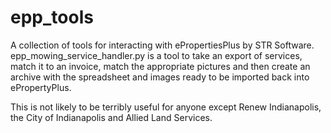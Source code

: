 # epp_tools
A collection of tools for interacting with ePropertiesPlus by STR Software.
epp_mowing_service_handler.py is a tool to take an export of services, match it
to an invoice, match the appropriate pictures and then create an archive with
the spreadsheet and images ready to be imported back into ePropertyPlus.

This is not likely to be terribly useful for anyone except Renew Indianapolis,
the City of Indianapolis and Allied Land Services.
